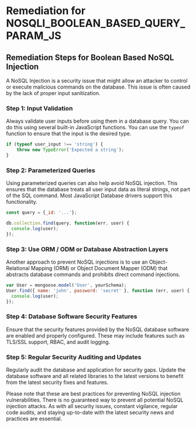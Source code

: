 # Remediation for NOSQLI_BOOLEAN_BASED_QUERY_PARAM_JS

## Remediation Steps for Boolean Based NoSQL Injection

A NoSQL Injection is a security issue that might allow an attacker to control or execute malicious commands on the database. This issue is often caused by the lack of proper input sanitization. 

### Step 1: Input Validation
Always validate user inputs before using them in a database query. You can do this using several built-in JavaScript functions. You can use the `typeof` function to ensure that the input is the desired type.  

```javascript
if (typeof user_input !== 'string') {
    throw new TypeError('Expected a string');
}
```

### Step 2: Parameterized Queries
Using parameterized queries can also help avoid NoSQL injection. This ensures that the database treats all user input data as literal strings, not part of the SQL command. Most JavaScript Database drivers support this functionality.


```javascript
const query = {_id: '...'};

db.collection.find(query, function(err, user) {
  console.log(user);
});
```

### Step 3: Use ORM / ODM or Database Abstraction Layers
Another approach to prevent NoSQL injections is to use an Object-Relational Mapping (ORM) or Object Document Mapper (ODM) that abstracts database commands and prohibits direct command injections.

```javascript
var User = mongoose.model('User', yourSchema);
User.find({ name: 'john', password: 'secret' }, function (err, user) {
  console.log(user);
});
```

### Step 4: Database Software Security Features
Ensure that the security features provided by the NoSQL database software are enabled and properly configured. These may include features such as TLS/SSL support, RBAC, and audit logging.

### Step 5: Regular Security Auditing and Updates
Regularly audit the database and application for security gaps. Update the database software and all related libraries to the latest versions to benefit from the latest security fixes and features.

Please note that these are best practices for preventing NoSQL injection vulnerabilities. There is no guaranteed way to prevent all potential NoSQL injection attacks. As with all security issues, constant vigilance, regular code audits, and staying up-to-date with the latest security news and practices are essential.